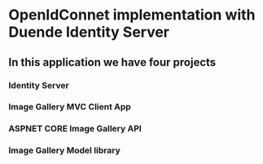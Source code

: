 # OpenIdConnet implementation with Duende Identity Server
## In this application we have four projects
### Identity Server
### Image Gallery MVC Client App
### ASPNET CORE Image Gallery API 
### Image Gallery Model library
